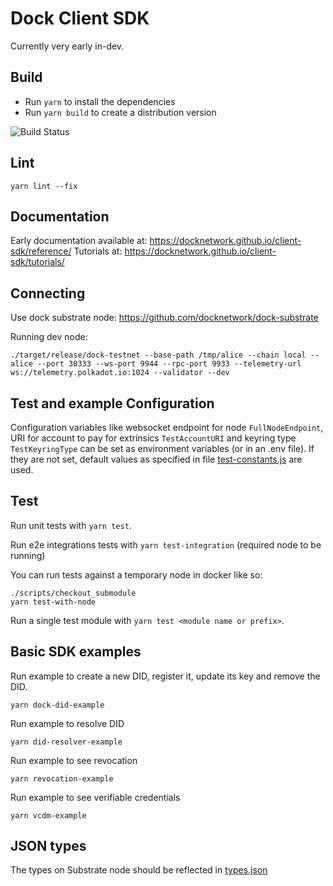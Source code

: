 # Dock Client SDK

Currently very early in-dev.

## Build
- Run `yarn` to install the dependencies
- Run `yarn build` to create a distribution version

![Build Status](https://github.com/docknetwork/client-sdk/workflows/CI/badge.svg "Build Status")

## Lint
`yarn lint --fix`

## Documentation

Early documentation available at: https://docknetwork.github.io/client-sdk/reference/
Tutorials at: https://docknetwork.github.io/client-sdk/tutorials/

## Connecting

Use dock substrate node: https://github.com/docknetwork/dock-substrate

Running dev node:
```
./target/release/dock-testnet --base-path /tmp/alice --chain local --alice --port 30333 --ws-port 9944 --rpc-port 9933 --telemetry-url ws://telemetry.polkadot.io:1024 --validator --dev
```

## Test and example Configuration
Configuration variables like websocket endpoint for node `FullNodeEndpoint`, URI for account to pay for extrinsics `TestAccountURI`
and keyring type `TestKeyringType` can be set as environment variables (or in an .env file). If they are not set, default values as
specified in file [test-constants.js](./tests/test-constants.js) are used.

## Test

Run unit tests with `yarn test`.

Run e2e integrations tests with `yarn test-integration` (required node to be running)

You can run tests against a temporary node in docker like so:

```
./scripts/checkout_submodule
yarn test-with-node
```

Run a single test module with `yarn test <module name or prefix>`.

## Basic SDK examples

Run example to create a new DID, register it, update its key and remove the DID.
```
yarn dock-did-example
```

Run example to resolve DID
```
yarn did-resolver-example
```

Run example to see revocation
```
yarn revocation-example
```

Run example to see verifiable credentials
```
yarn vcdm-example
```

## JSON types
The types on Substrate node should be reflected in [types.json](./src/types.json)
